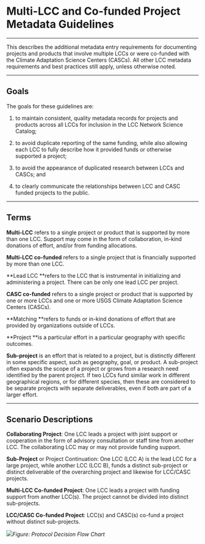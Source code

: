 # Multi-LCC and Co-funded Project Metadata Guidelines

---

This describes the additional metadata entry requirements for documenting projects and products that involve multiple LCCs or were co-funded with the Climate Adaptation Science Centers \(CASCs\).  All other LCC metadata requirements and best practices still apply, unless otherwise noted.

---

## Goals

The goals for these guidelines are:

1. to maintain consistent, quality metadata records for projects and products across all LCCs for inclusion in the LCC Network Science Catalog;

2. to avoid duplicate reporting of the same funding, while also allowing each LCC to fully describe how it provided funds or otherwise supported a project;

3. to avoid the appearance of duplicated research between LCCs and CASCs; and

4. to clearly communicate the relationships between LCC and CASC funded projects to the public.

---

## Terms

**Multi-LCC** refers to a single project or product that is supported by more than one LCC. Support may come in the form of collaboration, in-kind donations of effort, and/or from funding allocations.

**Multi-LCC co-funded** refers to a single project that is financially supported by more than one LCC.

**Lead LCC **refers to the LCC that is instrumental in initializing and administering a project. There can be only one lead LCC per project.

**CASC co-funded** refers to a single project or product that is supported by one or more LCCs and one or more USGS Climate Adaptation Science Centers \(CASCs\).

**Matching **refers to funds or in-kind donations of effort that are provided by organizations outside of LCCs.

**Project **is a particular effort in a particular geography with specific outcomes.

**Sub-project** is an effort that is related to a project, but is distinctly different in some specific aspect, such as geography, goal, or product. A sub-project often expands the scope of a project or grows from a research need identified by the parent project. If two LCCs fund similar work in different geographical regions, or for different species, then these are considered to be separate projects with separate deliverables, even if both are part of a larger effort.

---

## Scenario Descriptions

**Collaborating Project**: One LCC leads a project with joint support or cooperation in the form of advisory consultation or staff time from another LCC. The collaborating LCC may or may not provide funding support.

**Sub-Project** or Project Continuation: One LCC \(LCC A\) is the lead LCC for a large project, while another LCC \(LCC B\), funds a distinct sub-project or distinct deliverable of the overarching project and likewise for LCC/CASC projects. 

**Multi-LCC Co-funded Project**: One LCC leads a project with funding support from another LCC\(s\). The project cannot be divided into distinct sub-projects.

**LCC/CASC Co-funded Project**: LCC\(s\) and CASC\(s\) co-fund a project without distinct sub-projects.

![](https://lh6.googleusercontent.com/JJ8rqLfBuc4NEoF9KxTtojXjrNVchQmcaDuXyU1WGG1g3IHT4GXl8oE0p74P6urP_mREnvjS1GZFgyue59jhQT7M8ok-Cop8Ru8qGQFKjUsY77tFLMtcBdpTLGyxA2d965bARVqz)_Figure: Protocol Decision Flow Chart_

